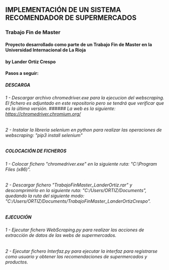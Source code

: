 ## IMPLEMENTACIÓN DE UN SISTEMA RECOMENDADOR DE SUPERMERCADOS
### Trabajo Fin de Master

#### Proyecto desarrollado como parte de un Trabajo Fin de Master en la Universidad Internacional de La Rioja
#### by Lander Ortiz Crespo



#### Pasos a seguir:

##### DESCARGA
###### 1 - Descargar archivo chromedriver.exe para la ejecucion del webscraping. El fichero es adjuntado en este repositorio pero se tendrá que verificar que es la última versión. ###### La web es la siguiente: https://chromedriver.chromium.org/
###### 2 - Instalar la libreria selenium en python para realizar las operaciones de webscraping: "pip3 install selenium" 

##### COLOCACIÓN DE FICHEROS
###### 1 - Colocar fichero "chromedriver.exe" en la siguiente ruta: "C:\Program Files (x86)".
###### 2 - Descargar fichero "TrabajoFinMaster_LanderOrtiz.rar" y descomprimirlo en la siguiente ruta: "C:/Users/ORTIZ/Documents", quedando la ruta del siguiente modo: "C:/Users/ORTIZ/Documents/TrabajoFinMaster_LanderOrtizCrespo".

##### EJECUCIÓN
###### 1 - Ejecutar fichero WebScraping.py para realizar las acciones de extracción de datos de las webs de supermercados.
###### 2 - Ejecutar fichero Interfaz.py para ejecutar la interfaz para registrarse como usuario y obtener las recomendaciones de supermercados y productos.
